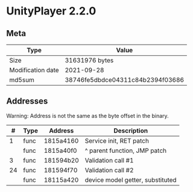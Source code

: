 # UnityPlayer 2.2.0

## Meta

| Type              | Value                            |
|-------------------|----------------------------------|
| Size              | 31631976 bytes                   |
| Modification date | 2021-09-28                       |
| md5sum            | 38746fe5dbdce04311c84b2394f03686 |


## Addresses

Warning: Address is not the same as the byte offset in the binary.

| # | Type       | Address   | Description                            |
|---|------------|-----------|----------------------------------------|
|  1| func       | 1815a4160 | Service init, RET patch                |
|   | func       | 1815a40f0 | ^ parent function, JMP patch           |
|  3| func       | 181594b20 | Validation call #1                     |
| 24| func       | 181594f70 | Validation call #2                     |
|   | func       | 18115a420 | device model getter, substituted       |

